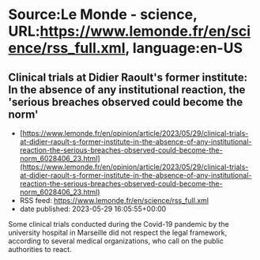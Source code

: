 # Source:Le Monde - science, URL:https://www.lemonde.fr/en/science/rss_full.xml, language:en-US

## Clinical trials at Didier Raoult's former institute: In the absence of any institutional reaction, the 'serious breaches observed could become the norm'
 - [https://www.lemonde.fr/en/opinion/article/2023/05/29/clinical-trials-at-didier-raoult-s-former-institute-in-the-absence-of-any-institutional-reaction-the-serious-breaches-observed-could-become-the-norm_6028406_23.html](https://www.lemonde.fr/en/opinion/article/2023/05/29/clinical-trials-at-didier-raoult-s-former-institute-in-the-absence-of-any-institutional-reaction-the-serious-breaches-observed-could-become-the-norm_6028406_23.html)
 - RSS feed: https://www.lemonde.fr/en/science/rss_full.xml
 - date published: 2023-05-29 16:05:55+00:00

Some clinical trials conducted during the Covid-19 pandemic by the university hospital in Marseille did not respect the legal framework, according to several medical organizations, who call on the public authorities to react.

